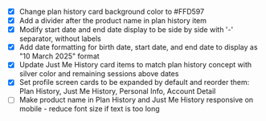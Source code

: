 - [x] Change plan history card background color to #FFD597
- [x] Add a divider after the product name in plan history item
- [x] Modify start date and end date display to be side by side with '-' separator, without labels
- [x] Add date formatting for birth date, start date, and end date to display as "10 March 2025" format
- [x] Update Just Me History card items to match plan history concept with silver color and remaining sessions above dates
- [x] Set profile screen cards to be expanded by default and reorder them: Plan History, Just Me History, Personal Info, Account Detail
- [ ] Make product name in Plan History and Just Me History responsive on mobile - reduce font size if text is too long
